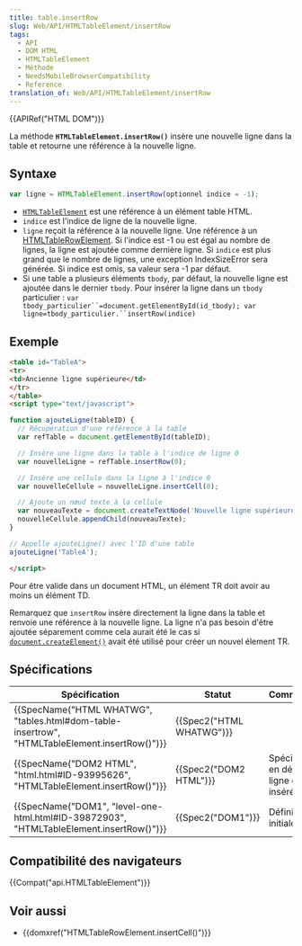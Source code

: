 ```yaml
---
title: table.insertRow
slug: Web/API/HTMLTableElement/insertRow
tags:
  - API
  - DOM HTML
  - HTMLTableElement
  - Méthode
  - NeedsMobileBrowserCompatibility
  - Reference
translation_of: Web/API/HTMLTableElement/insertRow
---
```

{{APIRef("HTML DOM")}}

La méthode **`HTMLTableElement.insertRow()`** insère une nouvelle ligne dans la table et retourne une référence à la nouvelle ligne.

## Syntaxe

```js
var ligne = HTMLTableElement.insertRow(optionnel indice = -1);
```

- [`HTMLTableElement`](/en-US/docs/DOM/HTMLTableElement) est une référence à un élément table HTML.
- `indice` est l'indice de ligne de la nouvelle ligne.
- `ligne` reçoit la référence à la nouvelle ligne. Une référence à un [HTMLTableRowElement](/en-US/docs/Web/API/HTMLTableRowElement). Si l'indice est -1 ou est égal au nombre de lignes, la ligne est ajoutée comme dernière ligne. Si `indice` est plus grand que le nombre de lignes, une exception IndexSizeError sera générée. Si indice est omis, sa valeur sera -1 par défaut.
- Si une table a plusieurs éléments `tbody`, par défaut, la nouvelle ligne est ajoutée dans le dernier `tbody`. Pour insérer la ligne dans un `tbody` particulier :
  ` var tbody_particulier``=document.getElementById(id_tbody); var ligne=tbody_particulier.``insertRow(indice) `

## Exemple

```html
<table id="TableA">
<tr>
<td>Ancienne ligne supérieure</td>
</tr>
</table>
<script type="text/javascript">

function ajouteLigne(tableID) {
  // Récupération d'une référence à la table
  var refTable = document.getElementById(tableID);

  // Insère une ligne dans la table à l'indice de ligne 0
  var nouvelleLigne = refTable.insertRow(0);

  // Insère une cellule dans la ligne à l'indice 0
  var nouvelleCellule = nouvelleLigne.insertCell(0);

  // Ajoute un nœud texte à la cellule
  var nouveauTexte = document.createTextNode('Nouvelle ligne supérieure')
  nouvelleCellule.appendChild(nouveauTexte);
}

// Appelle ajouteLigne() avec l'ID d'une table
ajouteLigne('TableA');

</script>
```

Pour être valide dans un document HTML, un élément TR doit avoir au moins un élément TD.

Remarquez que `insertRow` insère directement la ligne dans la table et renvoie une référence à la nouvelle ligne. La ligne n'a pas besoin d'être ajoutée séparement comme cela aurait été le cas si [`document.createElement()`](/en-US/docs/DOM/document.createElement) avait été utilisé pour créer un nouvel élement TR.

## Spécifications

| Spécification                                                                                                                | Statut                           | Commentaire                                      |
| ---------------------------------------------------------------------------------------------------------------------------- | -------------------------------- | ------------------------------------------------ |
| {{SpecName("HTML WHATWG", "tables.html#dom-table-insertrow", "HTMLTableElement.insertRow()")}} | {{Spec2("HTML WHATWG")}} |                                                  |
| {{SpecName("DOM2 HTML", "html.html#ID-93995626", "HTMLTableElement.insertRow()")}}                 | {{Spec2("DOM2 HTML")}}     | Spécifie plus en détail où la ligne est insérée. |
| {{SpecName("DOM1", "level-one-html.html#ID-39872903", "HTMLTableElement.insertRow()")}}         | {{Spec2("DOM1")}}         | Définition initiale.                             |

## Compatibilité des navigateurs

{{Compat("api.HTMLTableElement")}}

## Voir aussi

- {{domxref("HTMLTableRowElement.insertCell()")}}
